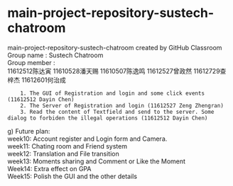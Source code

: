 # main-project-repository-sustech-chatroom
main-project-repository-sustech-chatroom created by GitHub Classroom   
Group name : Sustech Chatroom   
Group member :   
		11612512陈达寅
		11610528潘天赐
		11610507陈逸鸣
		11612527曾政然
		11612729查梓杰
		11612601何治成   
		
		1. The GUI of Registration and login and some click events (11612512 Dayin Chen)   
		2. The Server of Registration and login (11612527 Zeng Zhengran)   
		3. Read the content of Textfield and send to the server. Some dialog to forbiden the illegal operations (11612512 Dayin Chen)   


g) Future plan:   
   week10: Account register and Login form and Camera.   
   week11: Chating room and Friend system   
   week12: Translation and File transition   
   week13: Moments sharing and Comment or Like the Moment   
   Week14: Extra effect on GPA   
   Week15: Polish the GUI and the other details   
